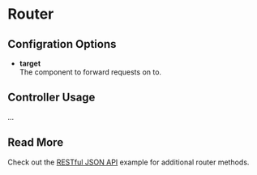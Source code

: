 # Router

## Configration Options

* **target**  
    The component to forward requests on to.

## Controller Usage

...

## Read More

Check out the [RESTful JSON API](../rest) example for additional router methods.